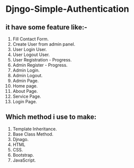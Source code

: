 # Djngo-Simple-Authentication

## it have some feature like:- 
1. Fill Contact Form. 
2. Create User from admin panel. 
3. User Login User. 
4. User Logout User. 
5. User Registration - Progress. 
6. Admin Register - Progress. 
7. Admin Login. 
8. Admin Logout. 
9. Admin Page. 
10. Home page. 
11. About Page. 
12. Service Page. 
13. Login Page. 

## Which method i use to make: 
1. Template Inheritance. 
2. Base Class Method. 
3. Djnago. 
4. HTML
5. CSS. 
6. Bootstrap. 
7. JavaScript. 
